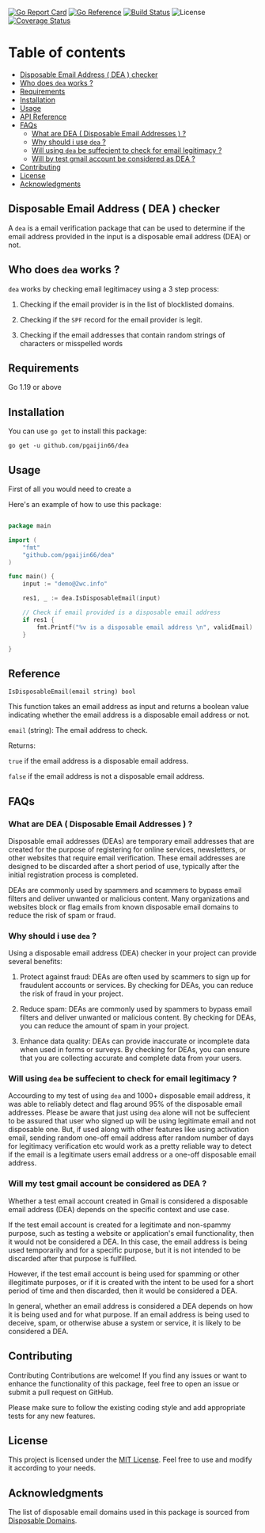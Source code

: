 

[![Go Report Card](https://goreportcard.com/badge/github.com/pgaijin66/dea)](https://goreportcard.com/report/github.com/liangyaopei/checker)
[![Go Reference](https://pkg.go.dev/badge/github.com/liangyaopei/checker.svg)](https://pkg.go.dev/github.com/liangyaopei/checker)
[![Build Status](https://github.com/pgaijin66/dea/actions/workflows/ci.yml/badge.svg)](https://github.com/pgaijin66/dea/actions/workflows/ci.yml)
![License](https://img.shields.io/dub/l/vibe-d.svg)
[![Coverage Status](https://coveralls.io/repos/github/pgaijin66/dea/badge.svg?branch=main)](https://coveralls.io/github/pgaijin66/dea/checker?branch=main)


# Table of contents

- [Disposable Email Address ( DEA ) checker](#disposable-email-address--dea--checker)
- [Who does `dea` works ?](#who-does-dea-works-)
- [Requirements](#requirements)
- [Installation](#installation)
- [Usage](#usage)
- [API Reference](#api-reference)
- [FAQs](#faqs)
  - [What are DEA ( Disposable Email Addresses ) ?](#what-are-dea--disposable-email-addresses--)
  - [Why should i use `dea` ?](#why-should-i-use-dea-)
  - [Will using `dea` be suffecient to check for email legitimacy ?](#will-using-dea-be-suffecient-to-check-for-email-legitimacy-)
  - [Will by test gmail account be considered as DEA ?](#will-by-test-gmail-account-be-considered-as-dea-)
- [Contributing](#contributing)
- [License](#license)
- [Acknowledgments](#acknowledgments)

## Disposable Email Address ( DEA ) checker

A `dea` is a email verification package that can be used to determine if the email address provided in the input is a disposable email address (DEA) or not.

## Who does `dea` works ?

`dea` works by checking email legitimacey using a 3 step process:

1. Checking if the email provider is in the list of blocklisted domains.

2. Checking if the `SPF` record for the email provider is legit.

3. Checking if the email addresses that contain random strings of characters or misspelled words 

## Requirements

Go 1.19 or above

## Installation

You can use `go get` to install this package:

```
go get -u github.com/pgaijin66/dea
```

## Usage

First of all you would need to create a 

Here's an example of how to use this package:

```go

package main

import (
    "fmt"
    "github.com/pgaijin66/dea"
)

func main() {
	input := "demo@2wc.info"

	res1, _ := dea.IsDisposableEmail(input)

	// Check if email provided is a disposable email address
	if res1 {
		fmt.Printf("%v is a disposable email address \n", validEmail)
	}

}

```

## Reference
`IsDisposableEmail(email string) bool`

This function takes an email address as input and returns a boolean value indicating whether the email address is a disposable email address or not.

`email` (string): The email address to check.

Returns:

`true` if the email address is a disposable email address.

`false` if the email address is not a disposable email address.


## FAQs

### What are DEA ( Disposable Email Addresses ) ?

Disposable email addresses (DEAs) are temporary email addresses that are created for the purpose of registering for online services, newsletters, or other websites that require email verification. These email addresses are designed to be discarded after a short period of use, typically after the initial registration process is completed.

DEAs are commonly used by spammers and scammers to bypass email filters and deliver unwanted or malicious content. Many organizations and websites block or flag emails from known disposable email domains to reduce the risk of spam or fraud.

### Why should i use `dea` ?

Using a disposable email address (DEA) checker in your project can provide several benefits:


1. Protect against fraud: DEAs are often used by scammers to sign up for fraudulent accounts or services. By checking for DEAs, you can reduce the risk of fraud in your project.

2. Reduce spam: DEAs are commonly used by spammers to bypass email filters and deliver unwanted or malicious content. By checking for DEAs, you can reduce the amount of spam in your project.

3. Enhance data quality: DEAs can provide inaccurate or incomplete data when used in forms or surveys. By checking for DEAs, you can ensure that you are collecting accurate and complete data from your users.

### Will using `dea` be suffecient to check for email legitimacy ?

Accourding to my test of using `dea` and 1000+ disposable email address, it was able to reliably detect and flag around 95% of the disposable email addresses. Please be aware that just using `dea` alone will not be suffecient to be assured that user who signed up will be using legitimate email and not disposable one. But, if used along with other features like using activation email, sending random one-off email address after random number of days for legitimacy verification etc would work as a pretty reliable way to detect if the email is a legitimate users email address or a one-off disposable email address.

### Will my test gmail account be considered as DEA ?

Whether a test email account created in Gmail is considered a disposable email address (DEA) depends on the specific context and use case.

If the test email account is created for a legitimate and non-spammy purpose, such as testing a website or application's email functionality, then it would not be considered a DEA. In this case, the email address is being used temporarily and for a specific purpose, but it is not intended to be discarded after that purpose is fulfilled.

However, if the test email account is being used for spamming or other illegitimate purposes, or if it is created with the intent to be used for a short period of time and then discarded, then it would be considered a DEA.

In general, whether an email address is considered a DEA depends on how it is being used and for what purpose. If an email address is being used to deceive, spam, or otherwise abuse a system or service, it is likely to be considered a DEA.

## Contributing

Contributing
Contributions are welcome! If you find any issues or want to enhance the functionality of this package, feel free to open an issue or submit a pull request on GitHub.

Please make sure to follow the existing coding style and add appropriate tests for any new features.

## License

This project is licensed under the [MIT License](https://opensource.org/licenses/MIT). Feel free to use and modify it according to your needs.

## Acknowledgments
The list of disposable email domains used in this package is sourced from [Disposable Domains](https://raw.githubusercontent.com/disposable-email-domains/disposable-email-domains/master/disposable_email_blocklist.conf).